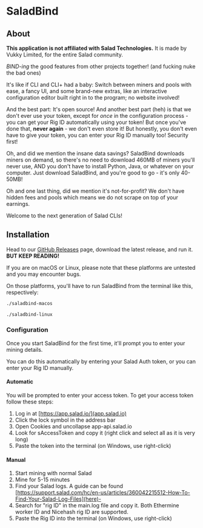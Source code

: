 # SaladBind

## About

**This application is not affiliated with Salad Technologies.** It is made by Vukky Limited, for the entire Salad community.

*BIND-ing* the good features from other projects together! (and fucking nuke the bad ones)

It's like if CLI and CLI+ had a baby: Switch between miners and pools with ease, a fancy UI, and some brand-new extras, like an interactive configuration editor built right in to the program; no website involved!

And the best part: It's open source! And another best part (heh) is that we don't ever use your token, except for *once* in the configuration process - you can get your Rig ID automatically using your token! But once you've done that, **never again** - we don't even store it! But honestly, you don't even have to give your token, you can enter your Rig ID manually too! Security first!

Oh, and did we mention the insane data savings? SaladBind downloads miners on demand, so there's no need to download 460MB of miners you'll never use, AND you don't have to install Python, Java, or whatever on your computer. Just download SaladBind, and you're good to go - it's only 40-50MB!

Oh and one last thing, did we mention it's not-for-profit? We don't have hidden fees and pools which means we do not scrape on top of your earnings.

Welcome to the next generation of Salad CLIs!

## Installation

Head to our [GitHub Releases](https://github.com/VukkyLtd/SaladBind/releases/latest) page, download the latest release, and run it. **BUT KEEP READING!**

If you are on macOS or Linux, please note that these platforms are untested and you may encounter bugs.

On those platforms, you'll have to run SaladBind from the terminal like this, respectively:

```bash
./saladbind-macos
```

```bash
./saladbind-linux
```

### Configuration

Once you start SaladBind for the first time, it'll prompt you to enter your mining details.

You can do this automatically by entering your Salad Auth token, or you can enter your Rig ID manually.

#### Automatic

You will be prompted to enter your access token.
To get your access token follow these steps:

1. Log in at [https://app.salad.io/](app.salad.io)
2. Click the lock symbol in the address bar
3. Open Cookies and uncollapse app-api.salad.io
4. Look for sAccessToken and copy it (right click and select all as it is very long)
5. Paste the token into the terminal (on Windows, use right-click)

#### Manual

1. Start mining with normal Salad
2. Mine for 5-15 minutes
3. Find your Salad logs. A guide can be found [https://support.salad.com/hc/en-us/articles/360042215512-How-To-Find-Your-Salad-Log-Files](here)-
4. Search for "rig ID" in the main.log file and copy it. Both Ethermine worker ID and Nicehash rig ID are supported.
5. Paste the Rig ID into the terminal (on Windows, use right-click)
